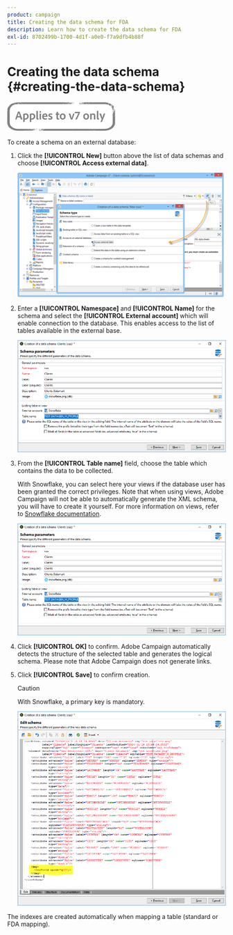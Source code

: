 ```yaml
---
product: campaign
title: Creating the data schema for FDA
description: Learn how to create the data schema for FDA
exl-id: 8702499b-1700-4d1f-a0e0-f7a9dfb4b88f
---
```

# Creating the data schema {#creating-the-data-schema}

![](../../assets/v7-only.svg)

To create a schema on an external database:

1. Click the **[!UICONTROL New]** button above the list of data schemas and choose **[!UICONTROL Access external data]**.

    ![](assets/wf_new_schema_fda.png)

1. Enter a **[!UICONTROL Namespace]** and  **[!UICONTROL Name]** for the schema and select the **[!UICONTROL External account]** which will enable connection to the database. This enables access to the list of tables available in the external base.

    ![](assets/wf_new_schema_select_table_fda.png)

1. From the **[!UICONTROL Table name]** field, choose the table which contains the data to be collected. 

    With Snowflake, you can select here your views if the database user has been granted the correct privileges. Note that when using views, Adobe Campaign will not be able to automatically generate the XML schema, you will have to create it yourself. For more information on views, refer to [Snowflake documentation](https://docs.snowflake.com/en/user-guide/views-introduction.html).

    ![](assets/wf_new_schema_select_table_fda.png)

1. Click **[!UICONTROL OK]** to confirm. Adobe Campaign automatically detects the structure of the selected table and generates the logical schema. Please note that Adobe Campaign does not generate links.

1. Click **[!UICONTROL Save]** to confirm creation.

    >[!CAUTION]
    >
    >With Snowflake, a primary key is mandatory.

    ![](assets/wf_new_schema_generate_fda.png)

The indexes are created automatically when mapping a table (standard or FDA mapping).
